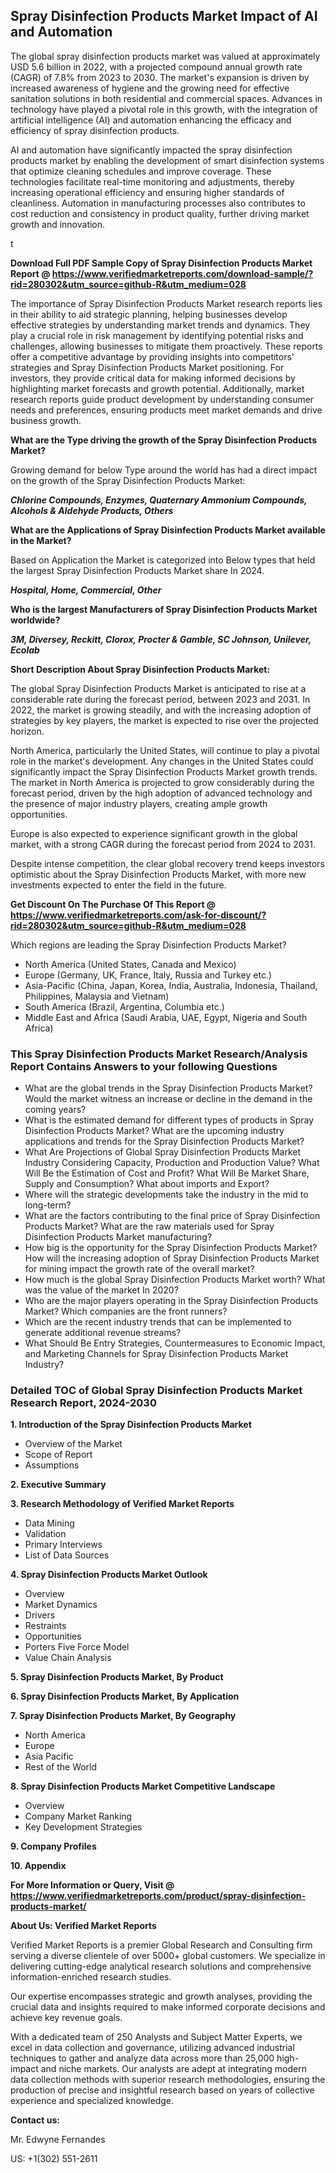 <h2>Spray Disinfection Products Market Impact of AI and Automation</h2><p>The global spray disinfection products market was valued at approximately USD 5.6 billion in 2022, with a projected compound annual growth rate (CAGR) of 7.8% from 2023 to 2030. The market's expansion is driven by increased awareness of hygiene and the growing need for effective sanitation solutions in both residential and commercial spaces. Advances in technology have played a pivotal role in this growth, with the integration of artificial intelligence (AI) and automation enhancing the efficacy and efficiency of spray disinfection products.</p><p>AI and automation have significantly impacted the spray disinfection products market by enabling the development of smart disinfection systems that optimize cleaning schedules and improve coverage. These technologies facilitate real-time monitoring and adjustments, thereby increasing operational efficiency and ensuring higher standards of cleanliness. Automation in manufacturing processes also contributes to cost reduction and consistency in product quality, further driving market growth and innovation.</p>t</p><p id="" class=""><strong>Download Full PDF Sample Copy of Spray Disinfection Products Market Report @ <a href="https://www.verifiedmarketreports.com/download-sample/?rid=280302&utm_source=github-R&utm_medium=028" target="_blank">https://www.verifiedmarketreports.com/download-sample/?rid=280302&utm_source=github-R&utm_medium=028</a></strong></p><p>The importance of&nbsp;Spray Disinfection Products Market research reports lies in their ability to aid strategic planning, helping businesses develop effective strategies by understanding market trends and dynamics. They play a crucial role in risk management by identifying potential risks and challenges, allowing businesses to mitigate them proactively. These reports offer a competitive advantage by providing insights into competitors' strategies and Spray Disinfection Products Market positioning. For investors, they provide critical data for making informed decisions by highlighting market forecasts and growth potential. Additionally, market research reports guide product development by understanding consumer needs and preferences, ensuring products meet market demands and drive business growth.</p><p><strong>What are the&nbsp;Type driving the growth of the Spray Disinfection Products Market?</strong></p><p id="" class="">Growing demand for below Type around the world has had a direct impact on the growth of the Spray Disinfection Products Market:</p><em><strong>Chlorine Compounds, Enzymes, Quaternary Ammonium Compounds, Alcohols & Aldehyde Products, Others</strong></em></p><strong>What are the&nbsp;Applications&nbsp;of Spray Disinfection Products Market available in the Market?</strong></p><p id="" class="">Based on Application the Market is categorized into Below types that held the largest Spray Disinfection Products Market share In 2024.</p><em><strong>Hospital, Home, Commercial, Other</strong></em></p><strong>Who is the largest Manufacturers of Spray Disinfection Products Market worldwide?</strong></p><p><em><strong>3M, Diversey, Reckitt, Clorox, Procter & Gamble, SC Johnson, Unilever, Ecolab</strong></em></p><p id="" class=""><strong>Short Description About Spray Disinfection Products Market:</strong></p><p>The global Spray Disinfection Products Market is anticipated to rise at a considerable rate during the forecast period, between 2023 and 2031. In 2022, the market is growing steadily, and with the increasing adoption of strategies by key players, the market is expected to rise over the projected horizon.</p><p>North America, particularly the United States, will continue to play a pivotal role in the market's development. Any changes in the United States could significantly impact the Spray Disinfection Products Market growth trends. The market in North America is projected to grow considerably during the forecast period, driven by the high adoption of advanced technology and the presence of major industry players, creating ample growth opportunities.</p><p>Europe is also expected to experience significant growth in the global market, with a strong CAGR during the forecast period from 2024 to 2031.</p><p>Despite intense competition, the clear global recovery trend keeps investors optimistic about the Spray Disinfection Products Market, with more new investments expected to enter the field in the future.</p><p id="" class=""><strong>Get Discount On The Purchase Of This Report @ <a href="https://www.verifiedmarketreports.com/ask-for-discount/?rid=280302&utm_source=github-R&utm_medium=028" target="_blank">https://www.verifiedmarketreports.com/ask-for-discount/?rid=280302&utm_source=github-R&utm_medium=028</a></strong></p>Which regions are leading the Spray Disinfection Products Market?</p><ul><li>North America (United States, Canada and Mexico)</li><li>Europe (Germany, UK, France, Italy, Russia and Turkey etc.)</li><li>Asia-Pacific (China, Japan, Korea, India, Australia, Indonesia, Thailand, Philippines, Malaysia and Vietnam)</li><li>South America (Brazil, Argentina, Columbia etc.)</li><li>Middle East and Africa (Saudi Arabia, UAE, Egypt, Nigeria and South Africa)</li></ul><h3 id="" class="">This Spray Disinfection Products Market Research/Analysis Report Contains Answers to your following Questions</h3><ul><li>What are the global trends in the Spray Disinfection Products Market? Would the market witness an increase or decline in the demand in the coming years?</li><li>What is the estimated demand for different types of products in Spray Disinfection Products Market? What are the upcoming industry applications and trends for the Spray Disinfection Products Market?</li><li>What Are Projections of Global Spray Disinfection Products Market Industry Considering Capacity, Production and Production Value? What Will Be the Estimation of Cost and Profit? What Will Be Market Share, Supply and Consumption? What about imports and Export?</li><li>Where will the strategic developments take the industry in the mid to long-term?</li><li>What are the factors contributing to the final price of Spray Disinfection Products Market? What are the raw materials used for Spray Disinfection Products Market manufacturing?</li><li>How big is the opportunity for the Spray Disinfection Products Market? How will the increasing adoption of Spray Disinfection Products Market for mining impact the growth rate of the overall market?</li><li>How much is the global Spray Disinfection Products Market worth? What was the value of the market In 2020?</li><li>Who are the major players operating in the Spray Disinfection Products Market? Which companies are the front runners?</li><li>Which are the recent industry trends that can be implemented to generate additional revenue streams?</li><li>What Should Be Entry Strategies, Countermeasures to Economic Impact, and Marketing Channels for Spray Disinfection Products Market Industry?</li></ul><h3 id="" class="">Detailed TOC of Global Spray Disinfection Products Market Research Report, 2024-2030</h3><p id="" class=""><strong>1. Introduction of the Spray Disinfection Products Market</strong></p><ul><li>Overview of the Market</li><li>Scope of Report</li><li>Assumptions</li></ul><p id="" class=""><strong>2. Executive Summary</strong></p><p id="" class=""><strong>3. Research Methodology of Verified Market Reports</strong></p><ul><li>Data Mining</li><li>Validation</li><li>Primary Interviews</li><li>List of Data Sources</li></ul><p id="" class=""><strong>4. Spray Disinfection Products Market Outlook</strong></p><ul><li>Overview</li><li>Market Dynamics</li><li>Drivers</li><li>Restraints</li><li>Opportunities</li><li>Porters Five Force Model</li><li>Value Chain Analysis</li></ul><p id="" class=""><strong>5. Spray Disinfection Products Market, By Product</strong></p><p id="" class=""><strong>6. Spray Disinfection Products Market, By Application</strong></p><p id="" class=""><strong>7. Spray Disinfection Products Market, By Geography</strong></p><ul><li>North America</li><li>Europe</li><li>Asia Pacific</li><li>Rest of the World</li></ul><p id="" class=""><strong>8. Spray Disinfection Products Market Competitive Landscape</strong></p><ul><li>Overview</li><li>Company Market Ranking</li><li>Key Development Strategies</li></ul><p id="" class=""><strong>9. Company Profiles</strong></p><p id="" class=""><strong>10. Appendix</strong></p><p id="" class=""><strong>For More Information or Query, Visit @ <a href="https://www.verifiedmarketreports.com/product/spray-disinfection-products-market/" target="_blank">https://www.verifiedmarketreports.com/product/spray-disinfection-products-market/</a></strong></p><p id="" class=""><strong>About Us: Verified Market Reports</strong></p><p id="" class="">Verified Market Reports is a premier Global Research and Consulting firm serving a diverse clientele of over 5000+ global customers. We specialize in delivering cutting-edge analytical research solutions and comprehensive information-enriched research studies.</p><p id="" class="">Our expertise encompasses strategic and growth analyses, providing the crucial data and insights required to make informed corporate decisions and achieve key revenue goals.</p><p id="" class="">With a dedicated team of 250 Analysts and Subject Matter Experts, we excel in data collection and governance, utilizing advanced industrial techniques to gather and analyze data across more than 25,000 high-impact and niche markets. Our analysts are adept at integrating modern data collection methods with superior research methodologies, ensuring the production of precise and insightful research based on years of collective experience and specialized knowledge.</p><p id="" class=""><strong>Contact us:</strong></p><p id="" class="">Mr. Edwyne Fernandes</p><p id="" class="">US: +1(302) 551-2611</p>